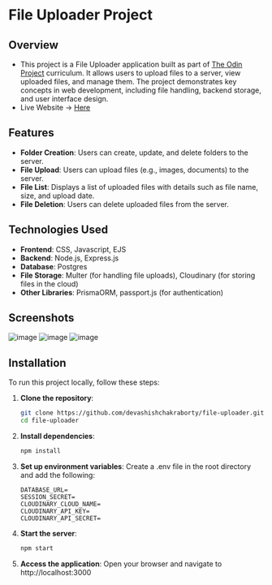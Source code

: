 # File Uploader Project
## Overview

- This project is a File Uploader application built as part of [The Odin Project](https://www.theodinproject.com) curriculum. It allows users to upload files to a server, view uploaded files, and manage them. The project demonstrates key concepts in web development, including file handling, backend storage, and user interface design.
- Live Website -> [Here](https://filevault.koyeb.app/)

## Features
- **Folder Creation**: Users can create, update, and delete folders to the server.
- **File Upload**: Users can upload files (e.g., images, documents) to the server.
- **File List**: Displays a list of uploaded files with details such as file name, size, and upload date.
- **File Deletion**: Users can delete uploaded files from the server.

## Technologies Used

- **Frontend**: CSS, Javascript, EJS
- **Backend**: Node.js, Express.js
- **Database**: Postgres
- **File Storage**: Multer (for handling file uploads), Cloudinary (for storing files in the cloud)
- **Other Libraries**: PrismaORM, passport.js (for authentication)

## Screenshots
![image](https://github.com/user-attachments/assets/71031974-394a-4eb1-b1c3-91f4b8bb912d)
![image](https://github.com/user-attachments/assets/c9a27ba7-3820-4252-8841-4c7c8658a751)
![image](https://github.com/user-attachments/assets/93261f65-96a9-449c-8818-5de82825c690)



## Installation

To run this project locally, follow these steps:

1. **Clone the repository**:
    ```bash
    git clone https://github.com/devashishchakraborty/file-uploader.git
    cd file-uploader
    ```
2. **Install dependencies**:
    ```bash
    npm install
    ```
  
3. **Set up environment variables**:
Create a .env file in the root directory and add the following:

    ```env
    DATABASE_URL=
    SESSION_SECRET=
    CLOUDINARY_CLOUD_NAME=
    CLOUDINARY_API_KEY=
    CLOUDINARY_API_SECRET=
    ```
4. **Start the server**:

    ```bash
    npm start
    ```

5. **Access the application**:
    Open your browser and navigate to http://localhost:3000
